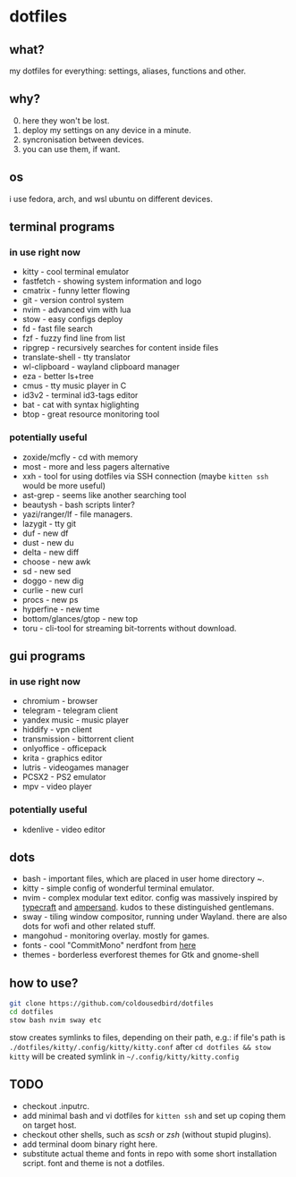 # dotfiles
## what?
my dotfiles for everything: settings, aliases, functions and other.


## why?
0. here they won't be lost. 
1. deploy my settings on any device in a minute.
2. syncronisation between devices.
4. you can use them, if want.


## os
i use fedora, arch, and wsl ubuntu on different devices.


## terminal programs
### in use right now
- kitty           - cool terminal emulator
- fastfetch       - showing system information and logo
- cmatrix         - funny letter flowing
- git             - version control system
- nvim            - advanced vim with lua
- stow            - easy configs deploy
- fd              - fast file search
- fzf             - fuzzy find line from list 
- ripgrep         - recursively searches for content inside files
- translate-shell - tty translator
- wl-clipboard    - wayland clipboard manager 
- eza             - better ls+tree
- cmus            - tty music player in C
- id3v2           - terminal id3-tags editor
- bat             - cat with syntax higlighting
- btop            - great resource monitoring tool

### potentially useful
- zoxide/mcfly       - cd with memory
- most                - more and less pagers alternative
- xxh                 - tool for using dotfiles via SSH connection (maybe `kitten ssh` would be more useful)
- ast-grep            - seems like another searching tool
- beautysh            - bash scripts linter?
- yazi/ranger/lf      - file managers.
- lazygit             - tty git
- duf                 - new df
- dust                - new du
- delta               - new diff
- choose              - new awk
- sd                  - new sed
- doggo               - new dig
- curlie              - new curl
- procs               - new ps
- hyperfine           - new time
- bottom/glances/gtop - new top
- toru                - cli-tool for streaming bit-torrents without download.


## gui programs
### in use right now
- chromium - browser
- telegram - telegram client
- yandex music - music player
- hiddify - vpn client
- transmission - bittorrent client
- onlyoffice - officepack
- krita - graphics editor
- lutris - videogames manager
- PCSX2 - PS2 emulator
- mpv - video player
### potentially useful
- kdenlive - video editor


## dots
- bash     - important files, which are placed in user home directory ~.
- kitty    - simple config of wonderful terminal emulator.
- nvim     - complex modular text editor. 
             config was massively inspired by [typecraft](https://github.com/cpow/neovim-for-newbs) and [ampersand](https://github.com/Andrey0189/nvim-config).
             kudos to these distinguished gentlemans.
- sway     - tiling window compositor, running under Wayland. there are also dots for wofi and other related stuff.
- mangohud - monitoring overlay. mostly for games.
- fonts    - cool "CommitMono" nerdfont from [here](https://www.nerdfonts.com/font-downloads)
- themes   - borderless everforest themes for Gtk and gnome-shell


## how to use?
```bash
git clone https://github.com/coldousedbird/dotfiles
cd dotfiles
stow bash nvim sway etc
```
stow creates symlinks to files, depending on their path, e.g.:
if file's path is `./dotfiles/kitty/.config/kitty/kitty.conf`
after `cd dotfiles && stow kitty` will be created symlink in `~/.config/kitty/kitty.config`


## TODO
- checkout .inputrc.
- add minimal bash and vi dotfiles for `kitten ssh` and set up coping them on target host.
- checkout other shells, such as _scsh_ or _zsh_ (without stupid plugins). 
- add terminal doom binary right here.
- substitute actual theme and fonts in repo with some short installation script. font and theme is not a dotfiles.

